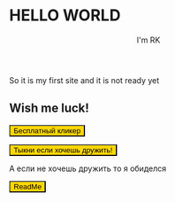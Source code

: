<!Doctype html>
<html>
<head>
  <meta charset="utf-8">
  <title>Сайтик</title>
  <style type="text/css">
  body {
      background: url(e:/Downloads/FortniteBACKGROUND.jpg);
    }
    button {
border-color: black;
background-color: gold;
color: black;
    }
  </style>
  </head>
  <body>
  <h1>HELLO WORLD</h1>
    <header>
    I'm RK
    </header>
    <main>So it is my first site and it is not ready yet</main>
    <h2>Wish me luck!</h2>
    <button class="button">
      Бесплатный кликер
    </button>
   <p><button clas=button>
      Тыкни если хочешь дружить!
    </button></p>
    <p>А если не хочешь дружить то я обиделся</p>
    <a href="README.md">
      <button class="button-link">
        ReadMe
      </button>
    </a>
  </body>
  </html>

